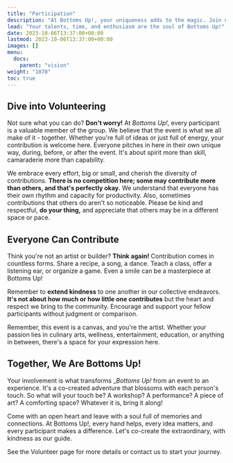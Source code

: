 ```yaml
---
title: "Participation"
description: "At Bottoms Up!, your uniqueness adds to the magic. Join us in creating an unforgettable event!"
lead: "Your talents, time, and enthusiasm are the soul of Bottoms Up!"
date: 2023-10-06T13:37:00+00:00
lastmod: 2023-10-06T13:37:00+00:00
images: []
menu: 
  docs:
    parent: "vision"
weight: "1070"
toc: true
---
```


## Dive into Volunteering

Not sure what you can do? **Don't worry!** At _Bottoms Up!_, every participant is a valuable member of the group. We believe that the event is what we all make of it - together. Whether you're full of ideas or just full of energy, your contribution is welcome here. Everyone pitches in here in their own unique way, during, before, or after the event. It's about spirit more than skill, camaraderie more than capability.

We embrace every effort, big or small, and cherish the diversity of contributions. **There is no competition here; some may contribute more than others, and that's perfectly okay.** We understand that everyone has their own rhythm and capacity for productivity. Also, sometimes contributions that others do aren't so noticeable. Please be kind and respectful, **do your thing,** and appreciate that others may be in a different space or pace.

## Everyone Can Contribute

Think you're not an artist or builder? **Think again!** Contribution comes in countless forms. Share a recipe, a song, a dance. Teach a class, offer a listening ear, or organize a game. Even a smile can be a masterpiece at Bottoms Up!

Remember to **extend kindness** to one another in our collective endeavors. **It's not about how much or how little one contributes** but the heart and respect we bring to the community. Encourage and support your fellow participants without judgment or comparison.

Remember, this event is a canvas, and you're the artist. Whether your passion lies in culinary arts, wellness, entertainment, education, or anything in between, there's a space for your expression here.

## Together, We Are Bottoms Up!

Your involvement is what transforms __Bottoms Up!_ from an event to an experience. It's a co-created adventure that blossoms with each person's touch. So what will your touch be? A workshop? A performance? A piece of art? A comforting space? Whatever it is, bring it along!

Come with an open heart and leave with a soul full of memories and connections. At Bottoms Up!, every hand helps, every idea matters, and every participant makes a difference. Let's co-create the extraordinary, with kindness as our guide.

See the Volunteer page for more details or contact us to start your journey.
